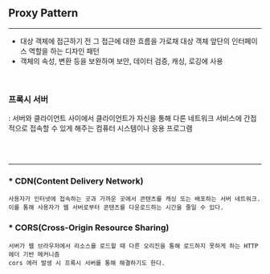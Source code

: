 ## **Proxy Pattern**
---

* 대상 객체에 접근하기 전 그 접근에 대한 흐름을 가로채 대상 객체 앞단의 인터페이스 역할을 하는 디자인 패턴
* 객체의 속성, 변환 등을 보완하며 보안, 데이터 검증, 캐싱, 로깅에 사용

<br/>

### 프록시 서버
: 서버와 클라이언트 사이에서 클라이언트가 자신을 통해 다른 네트워크 서비스에 간접적으로 접속할 수 있게 해주는 컴퓨터 시스템이나 응용 프로그램

<br/>

<br/>

---
### * CDN(Content Delivery Network) 
    사용자가 인터넷에 접속하는 곳과 가까운 곳에서 콘텐츠를 캐싱 또는 배포하는 서버 네트워크. 이를 통해 사용자가 웹 서버로부터 콘텐츠를 다운로드하는 시간을 줄일 수 있다.


### * CORS(Cross-Origin Resource Sharing) 
    서버가 웹 브라우저에서 리소스를 로드할 때 다른 오리진을 통해 로드하지 못하게 하는 HTTP 헤더 기반 메커니즘
    cors 에러 발생 시 프록시 서버를 통해 해결하기도 한다.